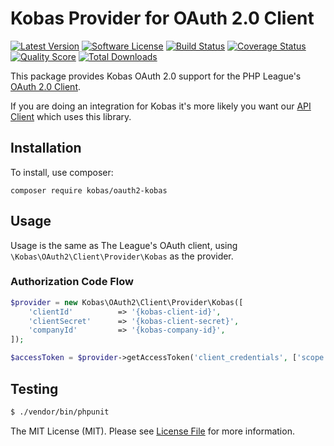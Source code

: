 # Kobas Provider for OAuth 2.0 Client
[![Latest Version](https://img.shields.io/github/release/KOBASSoftware/oauth2-kobas.svg?style=flat-square)](https://github.com/KOBASSoftware/oauth2-kobas/releases)
[![Software License](https://img.shields.io/badge/license-MIT-brightgreen.svg?style=flat-square)](LICENSE.md)
[![Build Status](https://img.shields.io/travis/KOBASSoftware/oauth2-kobas/master.svg?style=flat-square)](https://travis-ci.org/KOBASSoftware/oauth2-kobas)
[![Coverage Status](https://img.shields.io/scrutinizer/coverage/g/KOBASSoftware/oauth2-kobas.svg?style=flat-square)](https://scrutinizer-ci.com/g/KOBASSoftware/oauth2-kobas/code-structure)
[![Quality Score](https://img.shields.io/scrutinizer/g/KOBASSoftware/oauth2-kobas.svg?style=flat-square)](https://scrutinizer-ci.com/g/KOBASSoftware/oauth2-kobas)
[![Total Downloads](https://img.shields.io/packagist/dt/kobas/oauth2-kobas.svg?style=flat-square)](https://packagist.org/packages/KOBASSoftware/oauth2-kobas)

This package provides Kobas OAuth 2.0 support for the PHP League's [OAuth 2.0 Client](https://github.com/thephpleague/oauth2-client).

If you are doing an integration for Kobas it's more likely you want our [API Client](https://github.com/KOBASSoftware/api-client-php) which uses this library.

## Installation

To install, use composer:

```
composer require kobas/oauth2-kobas
```

## Usage

Usage is the same as The League's OAuth client, using `\Kobas\OAuth2\Client\Provider\Kobas` as the provider.

### Authorization Code Flow

```php
$provider = new Kobas\OAuth2\Client\Provider\Kobas([
    'clientId'          => '{kobas-client-id}',
    'clientSecret'      => '{kobas-client-secret}',
    'companyId'         => '{kobas-company-id}',
]);

$accessToken = $provider->getAccessToken('client_credentials', ['scope' => 'integration']);

```

## Testing

``` bash
$ ./vendor/bin/phpunit
```


The MIT License (MIT). Please see [License File](https://github.com/kobas/oauth2-kobas/blob/master/LICENSE) for more information.